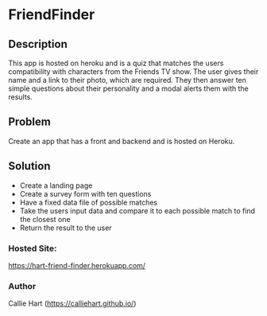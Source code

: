 # FriendFinder

## Description

This app is hosted on heroku and is a quiz that matches the users compatibility with characters from the Friends TV show. The user gives their name and a link to their photo, which are required. They then answer ten simple questions about their personality and a modal alerts them with the results.

## Problem

Create an app that has a front and backend and is hosted on Heroku.

## Solution

- Create a landing page
- Create a survey form with ten questions
- Have a fixed data file of possible matches
- Take the users input data and compare it to each possible match to find the closest one
- Return the result to the user

### Hosted Site: 

https://hart-friend-finder.herokuapp.com/

### Author
Callie Hart (https://calliehart.github.io/)
